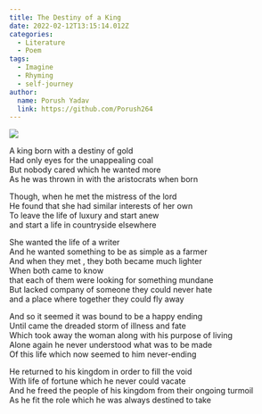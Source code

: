 ```yaml
---
title: The Destiny of a King
date: 2022-02-12T13:15:14.012Z
categories:
  - Literature
  - Poem
tags:
  - Imagine
  - Rhyming
  - self-journey
author:
  name: Porush Yadav
  link: https://github.com/Porush264
---
```


<img src='https://hits.seeyoufarm.com/api/count/incr/badge.svg?url=https%3A%2F%2Fporush264.github.io%2Fposts%2F2022%2F02%2F10%2Fthe-destiny-of-a-king%2F&count_bg=%2379C83D&title_bg=%23555555&icon=&icon_color=%23E7E7E7&title=hits&edge_flat=false' align=center><br>


A king born with a destiny of gold\
Had only eyes for the unappealing coal\
But nobody cared which he wanted more\
As he was thrown in with the aristocrats when born

Though, when he met the mistress of the lord\
He found that she had similar interests of her own\
To leave the life of luxury and start anew\
and start a life in countryside elsewhere

She wanted the life of a writer\
And he wanted something to be as simple as a farmer\
And when they met , they both became much lighter\
When both came to know\
that each of them were looking for something mundane\
But lacked company of someone they could never hate\
and a place where together they could fly away

And so it seemed it was bound to be a happy ending\
Until came the dreaded storm of illness and fate\
Which took away the woman along with his purpose of living\
Alone again he never understood what was to be made\
Of this life which now seemed to him never-ending

He returned to his kingdom in order to fill the void \
With life of fortune which he never could vacate\
And he freed the people of his kingdom from their ongoing turmoil\
As he fit the role which he was always destined to take
